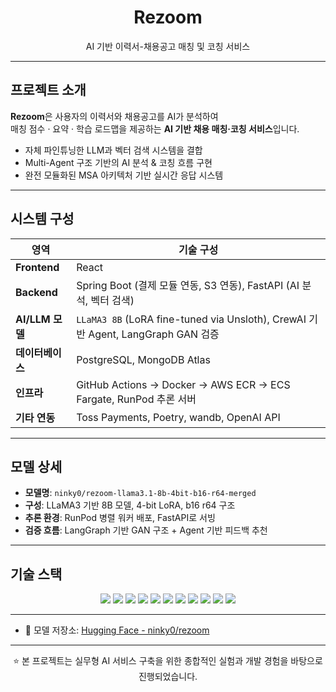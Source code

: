 <div align="center">

<h1>Rezoom</h1>
<p>AI 기반 이력서-채용공고 매칭 및 코칭 서비스</p>


</div>

---

## 프로젝트 소개

**Rezoom**은 사용자의 이력서와 채용공고를 AI가 분석하여  
 매칭 점수 ·  요약 ·  학습 로드맵을 제공하는 **AI 기반 채용 매칭·코칭 서비스**입니다.

- 자체 파인튜닝한 LLM과 벡터 검색 시스템을 결합
- Multi-Agent 구조 기반의 AI 분석 & 코칭 흐름 구현
- 완전 모듈화된 MSA 아키텍처 기반 실시간 응답 시스템

---

## 시스템 구성

| 영역             | 기술 구성                                                                                                                                   |
|------------------|----------------------------------------------------------------------------------------------------------------------------------------------|
| **Frontend**     | React                                                                                                                       |
| **Backend**      | Spring Boot (결제 모듈 연동, S3 연동), FastAPI (AI 분석, 벡터 검색)                                                                 |
| **AI/LLM 모델**  | `LLaMA3 8B` (LoRA fine-tuned via Unsloth), CrewAI 기반 Agent, LangGraph GAN 검증                                                            |
| **데이터베이스** | PostgreSQL, MongoDB Atlas                                                                                                |
| **인프라**       | GitHub Actions → Docker → AWS ECR → ECS Fargate, RunPod 추론 서버                                                                             |
| **기타 연동**    | Toss Payments, Poetry, wandb, OpenAI API                                                                                                      |

---

## 모델 상세

- **모델명**: `ninky0/rezoom-llama3.1-8b-4bit-b16-r64-merged`
- **구성**: LLaMA3 기반 8B 모델, 4-bit LoRA, b16 r64 구조
- **추론 환경**: RunPod 병렬 워커 배포, FastAPI로 서빙
- **검증 흐름**: LangGraph 기반 GAN 구조 + Agent 기반 피드백 추천

---

## 기술 스택

<div align="center">

<img src="https://img.shields.io/badge/React-61DAFB?style=flat-square&logo=React&logoColor=white"/>
<img src="https://img.shields.io/badge/FastAPI-009688?style=flat-square&logo=FastAPI&logoColor=white"/>
<img src="https://img.shields.io/badge/SpringBoot-6DB33F?style=flat-square&logo=SpringBoot&logoColor=white"/>
<img src="https://img.shields.io/badge/PostgreSQL-336791?style=flat-square&logo=PostgreSQL&logoColor=white"/>
<img src="https://img.shields.io/badge/MongoDB-47A248?style=flat-square&logo=MongoDB&logoColor=white"/>
<img src="https://img.shields.io/badge/Docker-2496ED?style=flat-square&logo=Docker&logoColor=white"/>
<img src="https://img.shields.io/badge/AWS_ECS-F8991D?style=flat-square&logo=amazonaws&logoColor=white"/>
<img src="https://img.shields.io/badge/OpenAI-412991?style=flat-square&logo=openai&logoColor=white"/>
<img src="https://img.shields.io/badge/TossPayments-0984E3?style=flat-square&logoColor=white"/>
<img src="https://img.shields.io/badge/Poetry-3D3D3D?style=flat-square&logo=python&logoColor=white"/>
<img src="https://img.shields.io/badge/RunPod-purple?style=flat-square&logo=docker&logoColor=white"/>

</div>

---



- 🤖 모델 저장소: [Hugging Face - ninky0/rezoom](https://huggingface.co/ninky0/rezoom-llama3.1-8b-4bit-b16-r64-merged)


---

<div align="center">

⭐ 본 프로젝트는 실무형 AI 서비스 구축을 위한 종합적인 실험과 개발 경험을 바탕으로 진행되었습니다.

</div>
